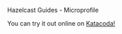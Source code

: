Hazelcast Guides - Microprofile

You can try it out online on [Katacoda!](https://www.katacoda.com/enesozcan)
